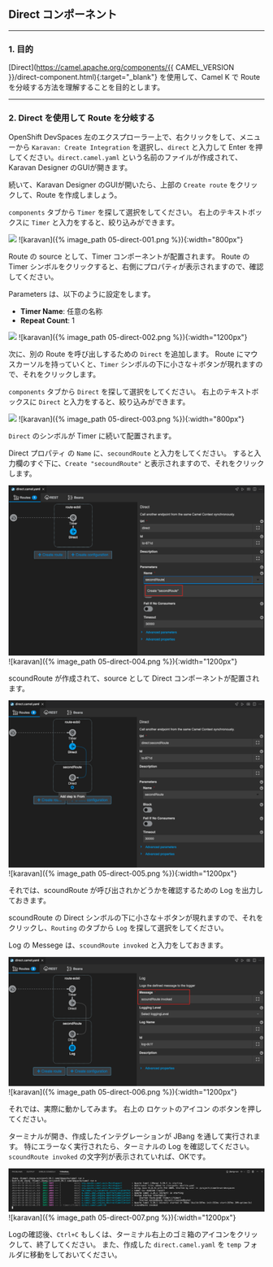 ## Direct コンポーネント
---

### 1. 目的

[Direct](https://camel.apache.org/components/{{ CAMEL_VERSION }}/direct-component.html){:target="_blank"} を使用して、Camel K で Route を分岐する方法を理解することを目的とします。

---

### 2. Direct を使用して Route を分岐する

OpenShift DevSpaces 左のエクスプローラー上で、右クリックをして、メニューから `Karavan: Create Integration` を選択し、`direct` と入力して Enter を押してください。`direct.camel.yaml` という名前のファイルが作成されて、Karavan Designer のGUIが開きます。

続いて、Karavan Designer のGUIが開いたら、上部の `Create route` をクリックして、Route を作成しましょう。

`components` タブから `Timer` を探して選択をしてください。
右上のテキストボックスに `Timer` と入力をすると、絞り込みができます。

![](images/05-direct-001.png)
![karavan]({% image_path 05-direct-001.png %}){:width="800px"}

Route の source として、Timer コンポーネントが配置されます。
Route の Timer シンボルをクリックすると、右側にプロパティが表示されますので、確認してください。

Parameters は、以下のように設定をします。

* **Timer Name**: 任意の名称
* **Repeat Count**: 1

![](images/05-direct-002.png)
![karavan]({% image_path 05-direct-002.png %}){:width="1200px"}

次に、別の Route を呼び出しするための `Direct` を追加します。
Route にマウスカーソルを持っていくと、`Timer` シンボルの下に小さな＋ボタンが現れますので、それをクリックします。

`components` タブから `Direct` を探して選択をしてください。
右上のテキストボックスに `Direct` と入力をすると、絞り込みができます。

![](images/05-direct-003.png)
![karavan]({% image_path 05-direct-003.png %}){:width="800px"}

`Direct` のシンボルが Timer に続いて配置されます。

Direct プロパティ の `Name` に、`secoundRoute` と入力をしてください。
すると入力欄のすぐ下に、`Create "secoundRoute"` と表示されますので、それをクリックします。

![](images/05-direct-004.png)
![karavan]({% image_path 05-direct-004.png %}){:width="1200px"}

scoundRoute が作成されて、source として Direct コンポーネントが配置されます。

![](images/05-direct-005.png)
![karavan]({% image_path 05-direct-005.png %}){:width="1200px"}

それでは、scoundRoute が呼び出されかどうかを確認するための Log を出力しておきます。

scoundRoute の Direct シンボルの下に小さな＋ボタンが現れますので、それをクリックし、`Routing` のタブから `Log` を探して選択をしてください。

Log の Messege は、`scoundRoute invoked` と入力をしておきます。

![](images/05-direct-006.png)
![karavan]({% image_path 05-direct-006.png %}){:width="1200px"}

それでは、実際に動かしてみます。
右上の ロケットのアイコン のボタンを押してください。

ターミナルが開き、作成したインテグレーションが JBang を通して実行されます。
特にエラーなく実行されたら、ターミナルの Log を確認してください。
`scoundRoute invoked` の文字列が表示されていれば、OKです。 

![](images/05-direct-007.png)
![karavan]({% image_path 05-direct-007.png %}){:width="1200px"}

Logの確認後、`Ctrl+C` もしくは、ターミナル右上のゴミ箱のアイコンをクリックして、終了してください。
また、作成した `direct.camel.yaml` を `temp` フォルダに移動をしておいてください。 